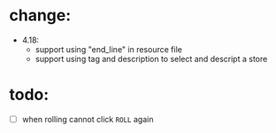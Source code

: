# change:
- 4.18:
  - support using "end_line" in resource file
  - support using tag and description to select and descript a store

# todo:
- [ ] when rolling cannot click `ROLL` again